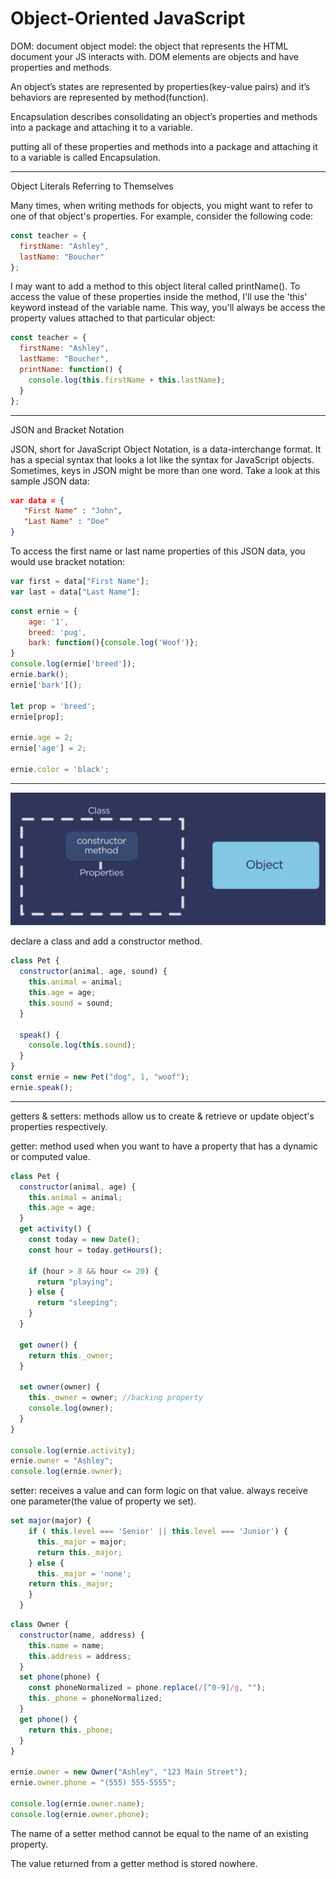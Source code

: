 # Object-Oriented JavaScript

DOM: document object model: the object that represents the HTML document your JS interacts with. DOM elements are objects and have properties and methods.

An object’s states are represented by properties(key-value pairs) and it’s behaviors are represented by method(function).

Encapsulation describes consolidating an object’s properties and methods into a package and attaching it to a variable.

putting all of these properties and methods into a package and attaching it to a variable is called Encapsulation.

---

Object Literals Referring to Themselves

Many times, when writing methods for objects, you might want to refer to one of that object's properties. For example, consider the following code:

```js
const teacher = {
  firstName: "Ashley",
  lastName: "Boucher"
};
```

I may want to add a method to this object literal called printName(). To access the value of these properties inside the method, I'll use the 'this' keyword instead of the variable name. This way, you'll always be access the property values attached to that particular object:

```js
const teacher = {
  firstName: "Ashley",
  lastName: "Boucher",
  printName: function() {
    console.log(this.firstName + this.lastName);
  }
};
```

---

JSON and Bracket Notation

JSON, short for JavaScript Object Notation, is a data-interchange format. It has a special syntax that looks a lot like the syntax for JavaScript objects. Sometimes, keys in JSON might be more than one word. Take a look at this sample JSON data:

```json
var data = {
   "First Name" : "John",
   "Last Name" : "Doe"
}
```

To access the first name or last name properties of this JSON data, you would use bracket notation:

```js
var first = data["First Name"];
var last = data["Last Name"];
```

```js
const ernie = {
    age: '1',
    breed: 'pug',
    bark: function(){console.log('Woof')};
}
console.log(ernie['breed']);
ernie.bark();
ernie['bark']();

let prop = 'breed';
ernie[prop];

ernie.age = 2;
ernie['age'] = 2;

ernie.color = 'black';
```

---

![my-img](img/200918-1.png)

declare a class and add a constructor method.

```js
class Pet {
  constructor(animal, age, sound) {
    this.animal = animal;
    this.age = age;
    this.sound = sound;
  }

  speak() {
    console.log(this.sound);
  }
}
const ernie = new Pet("dog", 1, "woof");
ernie.speak();
```

---

getters & setters: methods allow us to create & retrieve or update object's properties respectively.

getter: method used when you want to have a property that has a dynamic or computed value.

```js
class Pet {
  constructor(animal, age) {
    this.animal = animal;
    this.age = age;
  }
  get activity() {
    const today = new Date();
    const hour = today.getHours();

    if (hour > 8 && hour <= 20) {
      return "playing";
    } else {
      return "sleeping";
    }
  }

  get owner() {
    return this._owner;
  }

  set owner(owner) {
    this._owner = owner; //backing property
    console.log(owner);
  }
}

console.log(ernie.activity);
ernie.owner = "Ashley";
console.log(ernie.owner);
```

setter: receives a value and can form logic on that value. always receive one parameter(the value of property we set).

```js
set major(major) {
    if ( this.level === 'Senior' || this.level === 'Junior') {
      this._major = major;
      return this._major;
    } else {
      this._major = 'none';
    return this._major;
    }
  }
```

```js
class Owner {
  constructor(name, address) {
    this.name = name;
    this.address = address;
  }
  set phone(phone) {
    const phoneNormalized = phone.replace(/[^0-9]/g, "");
    this._phone = phoneNormalized;
  }
  get phone() {
    return this._phone;
  }
}

ernie.owner = new Owner("Ashley", "123 Main Street");
ernie.owner.phone = "(555) 555-5555";

console.log(ernie.owner.name);
console.log(ernie.owner.phone);
```

The name of a setter method cannot be equal to the name of an existing property.

The value returned from a getter method is stored nowhere.
